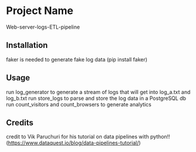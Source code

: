 # Project Name

Web-server-logs-ETL-pipeline

## Installation

faker is needed to generate fake log data (pip install faker)

## Usage

run log_generator to generate a stream of logs that will get into log_a.txt and log_b.txt 
run store_logs to parse and store the log data in a PostgreSQL db
run count_visitors and count_browsers to generate analytics

## Credits

credit to Vik Paruchuri for his tutorial on data pipelines with python!!
(https://www.dataquest.io/blog/data-pipelines-tutorial/)
